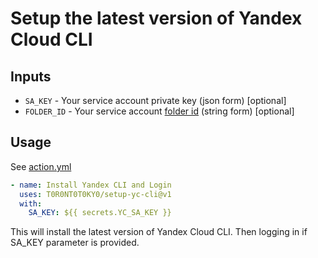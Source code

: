 # Setup the latest version of Yandex Cloud CLI

## Inputs

* `SA_KEY` - Your service account private key (json form) [optional]
* `FOLDER_ID` - Your service account [folder id](https://yandex.cloud/en/docs/resource-manager/operations/folder/get-id?utm_referrer=https%3A%2F%2Fduckduckgo.com%2F) (string form) [optional]

## Usage

See [action.yml](action.yml)

```yaml
- name: Install Yandex CLI and Login
  uses: T0R0NT0T0KY0/setup-yc-cli@v1
  with:
    SA_KEY: ${{ secrets.YC_SA_KEY }}

```

This will install the latest version of Yandex Cloud CLI. Then logging in if SA_KEY parameter is provided.
